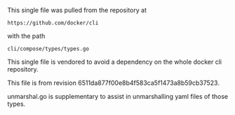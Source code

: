 This single file was pulled from the repository at

    https://github.com/docker/cli

with the path

    cli/compose/types/types.go

This single file is vendored to avoid a dependency on the whole docker cli repository.

This file is from revision 6511da877f00e8b4f583ca5f1473a8b59cb37523.

unmarshal.go is supplementary to assist in unmarshalling yaml files of those types.
